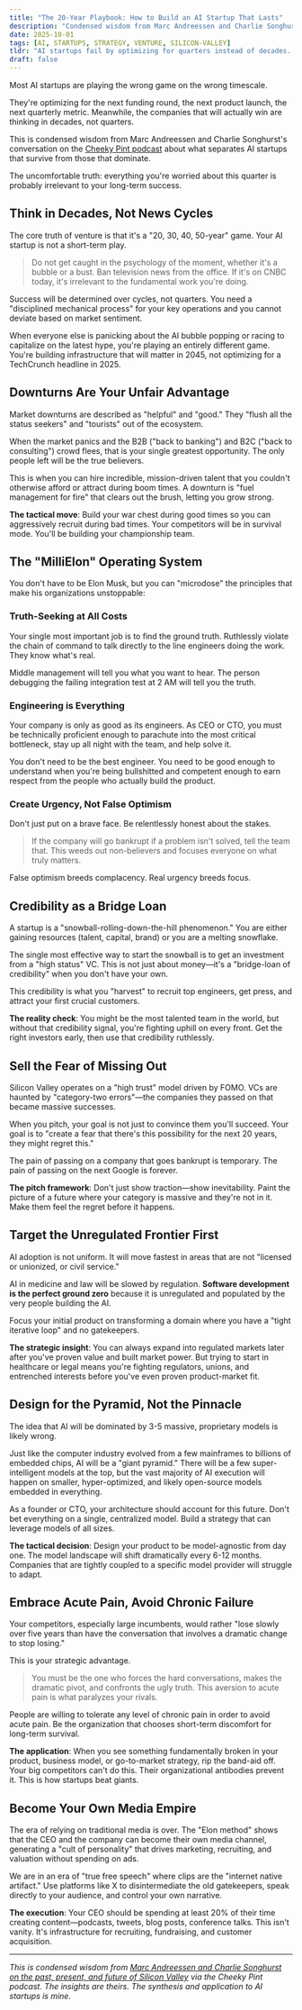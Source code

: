 ```yaml
---
title: "The 20-Year Playbook: How to Build an AI Startup That Lasts"
description: "Condensed wisdom from Marc Andreessen and Charlie Songhurst on winning the AI game over decades, not quarters"
date: 2025-10-01
tags: [AI, STARTUPS, STRATEGY, VENTURE, SILICON-VALLEY]
tldr: "AI startups fail by optimizing for quarters instead of decades. Win by ignoring market noise, hiring missionaries during downturns, ruthlessly seeking truth, securing credibility early, selling FOMO, targeting unregulated markets, building for the pyramid, embracing acute pain, and becoming your own media."
draft: false
---
```


Most AI startups are playing the wrong game on the wrong timescale.

They're optimizing for the next funding round, the next product launch, the next quarterly metric. Meanwhile, the companies that will actually win are thinking in decades, not quarters.

This is condensed wisdom from Marc Andreessen and Charlie Songhurst's conversation on the [Cheeky Pint podcast](https://www.youtube.com/watch?v=E_1cTlLpNMg) about what separates AI startups that survive from those that dominate.

The uncomfortable truth: everything you're worried about this quarter is probably irrelevant to your long-term success.

## Think in Decades, Not News Cycles

The core truth of venture is that it's a "20, 30, 40, 50-year" game. Your AI startup is not a short-term play.

<blockquote class="featured-quote primary">
Do not get caught in the psychology of the moment, whether it's a bubble or a bust. Ban television news from the office. If it's on CNBC today, it's irrelevant to the fundamental work you're doing.
</blockquote>

Success will be determined over cycles, not quarters. You need a "disciplined mechanical process" for your key operations and you cannot deviate based on market sentiment.

When everyone else is panicking about the AI bubble popping or racing to capitalize on the latest hype, you're playing an entirely different game. You're building infrastructure that will matter in 2045, not optimizing for a TechCrunch headline in 2025.

## Downturns Are Your Unfair Advantage

Market downturns are described as "helpful" and "good." They "flush all the status seekers" and "tourists" out of the ecosystem.

When the market panics and the B2B ("back to banking") and B2C ("back to consulting") crowd flees, that is your single greatest opportunity. The only people left will be the true believers.

This is when you can hire incredible, mission-driven talent that you couldn't otherwise afford or attract during boom times. A downturn is "fuel management for fire" that clears out the brush, letting you grow strong.

**The tactical move**: Build your war chest during good times so you can aggressively recruit during bad times. Your competitors will be in survival mode. You'll be building your championship team.

## The "MilliElon" Operating System

You don't have to be Elon Musk, but you can "microdose" the principles that make his organizations unstoppable:

### Truth-Seeking at All Costs

Your single most important job is to find the ground truth. Ruthlessly violate the chain of command to talk directly to the line engineers doing the work. They know what's real.

Middle management will tell you what you want to hear. The person debugging the failing integration test at 2 AM will tell you the truth.

### Engineering is Everything

Your company is only as good as its engineers. As CEO or CTO, you must be technically proficient enough to parachute into the most critical bottleneck, stay up all night with the team, and help solve it.

You don't need to be the best engineer. You need to be good enough to understand when you're being bullshitted and competent enough to earn respect from the people who actually build the product.

### Create Urgency, Not False Optimism

Don't just put on a brave face. Be relentlessly honest about the stakes.

<blockquote class="featured-quote secondary">
If the company will go bankrupt if a problem isn't solved, tell the team that. This weeds out non-believers and focuses everyone on what truly matters.
</blockquote>

False optimism breeds complacency. Real urgency breeds focus.

## Credibility as a Bridge Loan

A startup is a "snowball-rolling-down-the-hill phenomenon." You are either gaining resources (talent, capital, brand) or you are a melting snowflake.

The single most effective way to start the snowball is to get an investment from a "high status" VC. This is not just about money—it's a "bridge-loan of credibility" when you don't have your own.

This credibility is what you "harvest" to recruit top engineers, get press, and attract your first crucial customers.

**The reality check**: You might be the most talented team in the world, but without that credibility signal, you're fighting uphill on every front. Get the right investors early, then use that credibility ruthlessly.

## Sell the Fear of Missing Out

Silicon Valley operates on a "high trust" model driven by FOMO. VCs are haunted by "category-two errors"—the companies they passed on that became massive successes.

When you pitch, your goal is not just to convince them you'll succeed. Your goal is to "create a fear that there's this possibility for the next 20 years, they might regret this."

The pain of passing on a company that goes bankrupt is temporary. The pain of passing on the next Google is forever.

**The pitch framework**: Don't just show traction—show inevitability. Paint the picture of a future where your category is massive and they're not in it. Make them feel the regret before it happens.

## Target the Unregulated Frontier First

AI adoption is not uniform. It will move fastest in areas that are not "licensed or unionized, or civil service."

AI in medicine and law will be slowed by regulation. **Software development is the perfect ground zero** because it is unregulated and populated by the very people building the AI.

Focus your initial product on transforming a domain where you have a "tight iterative loop" and no gatekeepers.

**The strategic insight**: You can always expand into regulated markets later after you've proven value and built market power. But trying to start in healthcare or legal means you're fighting regulators, unions, and entrenched interests before you've even proven product-market fit.

## Design for the Pyramid, Not the Pinnacle

The idea that AI will be dominated by 3-5 massive, proprietary models is likely wrong.

Just like the computer industry evolved from a few mainframes to billions of embedded chips, AI will be a "giant pyramid." There will be a few super-intelligent models at the top, but the vast majority of AI execution will happen on smaller, hyper-optimized, and likely open-source models embedded in everything.

As a founder or CTO, your architecture should account for this future. Don't bet everything on a single, centralized model. Build a strategy that can leverage models of all sizes.

**The tactical decision**: Design your product to be model-agnostic from day one. The model landscape will shift dramatically every 6-12 months. Companies that are tightly coupled to a specific model provider will struggle to adapt.

## Embrace Acute Pain, Avoid Chronic Failure

Your competitors, especially large incumbents, would rather "lose slowly over five years than have the conversation that involves a dramatic change to stop losing."

This is your strategic advantage.

<blockquote class="featured-quote accent">
You must be the one who forces the hard conversations, makes the dramatic pivot, and confronts the ugly truth. This aversion to acute pain is what paralyzes your rivals.
</blockquote>

People are willing to tolerate any level of chronic pain in order to avoid acute pain. Be the organization that chooses short-term discomfort for long-term survival.

**The application**: When you see something fundamentally broken in your product, business model, or go-to-market strategy, rip the band-aid off. Your big competitors can't do this. Their organizational antibodies prevent it. This is how startups beat giants.

## Become Your Own Media Empire

The era of relying on traditional media is over. The "Elon method" shows that the CEO and the company can become their own media channel, generating a "cult of personality" that drives marketing, recruiting, and valuation without spending on ads.

We are in an era of "true free speech" where clips are the "internet native artifact." Use platforms like X to disintermediate the old gatekeepers, speak directly to your audience, and control your own narrative.

**The execution**: Your CEO should be spending at least 20% of their time creating content—podcasts, tweets, blog posts, conference talks. This isn't vanity. It's infrastructure for recruiting, fundraising, and customer acquisition.

---

*This is condensed wisdom from [Marc Andreessen and Charlie Songhurst on the past, present, and future of Silicon Valley](https://www.youtube.com/watch?v=E_1cTlLpNMg) via the Cheeky Pint podcast. The insights are theirs. The synthesis and application to AI startups is mine.*
